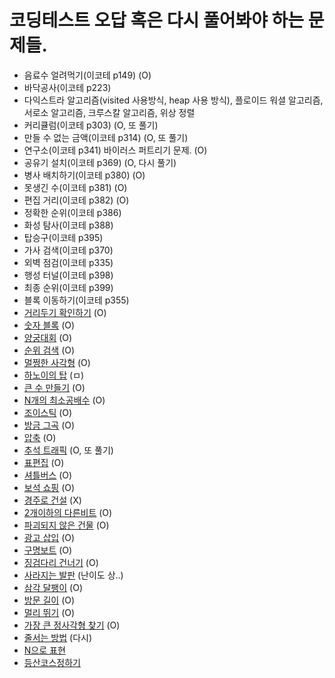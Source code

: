 # 코딩테스트 오답 혹은 다시 풀어봐야 하는 문제들.

- 음료수 얼려먹기(이코테 p149) (O)
- 바닥공사(이코테 p223)
- 다익스트라 알고리즘(visited 사용방식, heap 사용 방식), 플로이드 워셜 알고리즘, 서로소 알고리즘, 크루스칼 알고리즘, 위상 정렬
- 커리큘럼(이코테 p303) (O, 또 풀기)
- 만들 수 없는 금액(이코테 p314) (O, 또 풀기)
- 연구소(이코테 p341) 바이러스 퍼트리기 문제. (O)
- 공유기 설치(이코테 p369) (O, 다시 풀기)
- 병사 배치하기(이코테 p380) (O)
- 못생긴 수(이코테 p381) (O)
- 편집 거리(이코테 p382) (O)
- 정확한 순위(이코테 p386)
- 화성 탐사(이코테 p388)
- 탑승구(이코테 p395)
- 가사 검색(이코테 p370)
- 외벽 점검(이코테 p335)
- 행성 터널(이코테 p398)
- 최종 순위(이코테 p399)
- 블록 이동하기(이코테 p355)
- [거리두기 확인하기](https://school.programmers.co.kr/learn/courses/30/lessons/81302) (O)
- [숫자 블록](https://school.programmers.co.kr/learn/courses/30/lessons/12923?language=javascript) (O)
- [양궁대회](https://school.programmers.co.kr/learn/courses/30/lessons/92342?language=javascript) (O)
- [순위 검색](https://school.programmers.co.kr/learn/courses/30/lessons/72412?language=javascript) (O)
- [멀쩡한 사각형](https://school.programmers.co.kr/learn/courses/30/lessons/62048) (O)
- [하노이의 탑](https://school.programmers.co.kr/learn/courses/30/lessons/12946) (ㅁ)
- [큰 수 만들기](https://school.programmers.co.kr/learn/courses/30/lessons/42883) (O)
- [N개의 최소공배수](https://school.programmers.co.kr/learn/courses/30/lessons/12953?language=javascript) (O)
- [조이스틱](https://school.programmers.co.kr/learn/courses/30/lessons/42860?language=javascript) (O)
- [방금 그곡](https://school.programmers.co.kr/learn/courses/30/lessons/17683?language=javascript) (O)
- [압축](https://school.programmers.co.kr/learn/courses/30/lessons/17684?language=javascript) (O)
- [추석 트래픽](https://school.programmers.co.kr/learn/courses/30/lessons/17676?language=javascript) (O, 또 풀기)
- [표편집](https://school.programmers.co.kr/learn/courses/30/lessons/81303) (O)
- [셔틀버스](https://school.programmers.co.kr/learn/courses/30/lessons/17678?language=javascript) (O)
- [보석 쇼핑](https://school.programmers.co.kr/learn/courses/30/lessons/67258) (O)
- [경주로 건설](https://school.programmers.co.kr/learn/courses/30/lessons/67259?language=javascript) (X)
- [2개이하의 다른비트](https://school.programmers.co.kr/learn/courses/30/lessons/77885?language=javascript) (O)
- [파괴되지 않은 건물](https://school.programmers.co.kr/learn/courses/30/lessons/92344?language=javascript) (O)
- [광고 삽입](https://school.programmers.co.kr/learn/courses/30/lessons/72414?language=javascript) (O)
- [구명보트](https://school.programmers.co.kr/learn/courses/30/lessons/42885/solution_groups?language=javascript) (O)
- [징검다리 건너기](https://school.programmers.co.kr/learn/courses/30/lessons/64062?language=javascript) (O)
- [사라지는 발판](https://school.programmers.co.kr/learn/courses/30/lessons/92345?language=javascript) (난이도 상..)
- [삼각 달팽이](https://school.programmers.co.kr/learn/courses/30/lessons/68645?language=javascript) (O)
- [방문 길이](https://school.programmers.co.kr/learn/courses/30/lessons/49994?language=javascript) (O)
- [멀리 뛰기](https://school.programmers.co.kr/learn/courses/30/lessons/12914?language=javascript) (O)
- [가장 큰 정사각형 찾기](https://school.programmers.co.kr/learn/courses/30/lessons/12905?language=javascript) (O)
- [줄서는 방법](https://school.programmers.co.kr/learn/courses/30/lessons/12936) (다시)
- [N으로 표현](https://school.programmers.co.kr/learn/courses/30/lessons/42895?language=javascript)
- [등산코스정하기](https://school.programmers.co.kr/learn/courses/30/lessons/118669?language=javascript)
